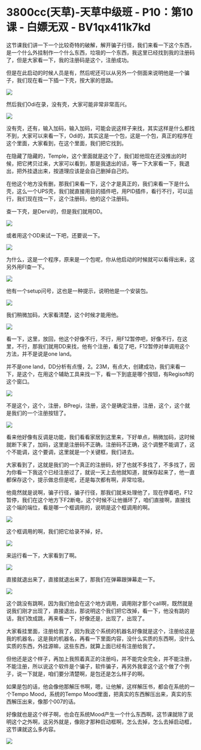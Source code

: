 # 3800cc(天草)-天草中级班 - P10：第10课 - 白嫖无双 - BV1qx411k7kd

这节课我们讲一下一个比较奇特的破解，解开骗子行径，我们来看一下这个东西，是一个什么外挂制作一个什么东西，垃圾的一个东西，我这里已经找到我的注册码了，但是大家看一下，我的注册码是这个，注册成功。

但是在此启动的时候人员是有，然后呢还可以从另外一个侧面来说明他是一个骗子，我们现在看一下插一下壳，按大家的思路。



![](img/7b87f22adde087c31e98dcf8c144b5c6_1.png)

然后我们Odi在录，没有壳，大家可能非常非常高兴。

![](img/7b87f22adde087c31e98dcf8c144b5c6_3.png)

没有壳，还有，输入加码，输入加码，可能会说这样子来找，其实这样是什么都找不到，大家可以来看一下，Odi的，其实这是一个包，这是一个包，真正的程序在这个里面，大家看到，在这个里面，我们把它找到。

在隐藏了隐藏的，Temple，这个里面就是这个了，我们趁他现在还没推出的时候，把它拷贝过来，大家可以看到，那是我退出的话，等一下大家看一下，我退出，把外挂退出来，按道理应该是会自己删掉自己的。

在他这个地方没有删，那我们来看一下，这个才是真正的，我们来看一下是什么壳，这么一个UPS壳，我们就直接用目的插件吧，用PID插件，看行不行，可以运行，我们现在找一下，这个注册码，他的这个注册码。

查一下壳，是Dervi的，但是我们就用DD。

![](img/7b87f22adde087c31e98dcf8c144b5c6_5.png)

或者用这个OD来试一下吧，还要说一下。

![](img/7b87f22adde087c31e98dcf8c144b5c6_7.png)

为什么，这是一个程序，原来是一个包呢，你从他启动的时候就可以看得出来，这另外用FI查一下。

![](img/7b87f22adde087c31e98dcf8c144b5c6_9.png)

他有一个setup问号，这也是一种提示，说明他是一个安装包。

![](img/7b87f22adde087c31e98dcf8c144b5c6_11.png)

我们稍微加码，大家看清楚，这个时候才能用他。

![](img/7b87f22adde087c31e98dcf8c144b5c6_13.png)

看一下，这里，放回，他这个好像不行，不行，用F12暂停吧，好像不行，在这里，不行，那我们就用DD来找，他有个注册，看见了吧，F12暂停对单调用这个方法，并不是说是one land。

并不是one land，DD分析有点慢，2。23M，有点大，创建成功，我们来看一下，是这个，在用这个辅助工具来找一下，看一下到底是哪个按钮，有Regisoft的这个窗口。



![](img/7b87f22adde087c31e98dcf8c144b5c6_15.png)

不是这个，这个，注册，BPregi，注册，这个是确定注册，注册，这个，这个就是我们的一个注册按钮了。

![](img/7b87f22adde087c31e98dcf8c144b5c6_17.png)

看来他好像有反调是功能，我们看看家居到这里来，下好单点，稍微加码，这时候就断下来了，加码，这里是注册码不正确，注册码不正确，这个调整不能调了，这个不能调，这个要调，这里就是一个关键框，我们进去。

大家看到了，这就是我们的一个真正的注册码，好了也就不多找了，不多找了，因为你看一下我这个已经注册过了，就说一天上去他就知道，就保存起来了，他一直都保存这个，提示做总但是呢，还是每次都有啊，非常垃圾。

他竟然就是说啊，骗子行径，骗子行径，那我们就来处理他了，现在停着吧，F12暂停，我们在这个地方下F2断电，这个时候不让他循环了，咱们直接啊，直接找这个端的端位，看是哪一个框调用的，说明是这个框调用的啊。



![](img/7b87f22adde087c31e98dcf8c144b5c6_19.png)

这个框调用的啊，我们把它给录不掉，好。

![](img/7b87f22adde087c31e98dcf8c144b5c6_21.png)

来运行看一下，大家看到了啊。

![](img/7b87f22adde087c31e98dcf8c144b5c6_23.png)

直接就退出来了，直接就退出来了，那我们在弹幕跟弹幕走一下。

![](img/7b87f22adde087c31e98dcf8c144b5c6_25.png)

这个跳没有跳啊，因为我们他会在这个地方调用，调用刚才那个call啊，既然就是说我们刚才出现了，直接退出，那说明这个我们把它改掉，看一下，他没有跳的话，我们改成跳，再来看一下，好像还是，出现了，出现了。

大家看挂里面，注册给我了，因为我这个系统的机器名好像就是这个，注册给这是我的机器名，这是我的机器名，再看一下里面内容，没什么实质的东西啊，没什么实质的东西，外挂源嘛，这些东西，就算上面已经有注册给我了。

但他还是这个样子，再加上我照着真正的注册吗，并不能完全完全，并不能注册，不能注册，所以说这个软件是个骗子，软件骗子，再另外我拿这个这个做了个例子，说一下就是，咱们要分清楚啊，是包还是怎么样子的啊。

如果是包的话，他会像他那解压书啊，嗯，让他解，这样解压书，都会在系统的一个Tempo Mood，系统的Tempo Mood里面，把真实的东西解压出来，真实的东西解压出来，像那个007的话。

好像就也是这个样子啊，也会在系统Mood产生一个什么东西啊，这节课就除了说明这个之外啊，这另外就是，像刚才那种启动框啊，怎么去掉，怎么去掉启动框，这节课就这么多内容。



![](img/7b87f22adde087c31e98dcf8c144b5c6_27.png)